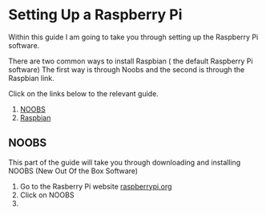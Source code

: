# Setting Up a Raspberry Pi
Within this guide I am going to take you through setting up the Raspberry Pi software.

There are two common ways to install Raspbian ( the default Raspberry Pi software) The first way is through Noobs and the second is through the Raspbian link.

Click on the links below to the relevant guide.

1. [NOOBS](#Setting-up-NOOBS)
2. [Raspbian](#Setting-up-Raspbian)

## NOOBS

This part of the guide will take you through downloading and installing NOOBS (New Out Of the Box Software)

1. Go to the Rasberry Pi website [raspberrypi.org](raspberrypi.org/downloads)
2. Click on NOOBS
3. 